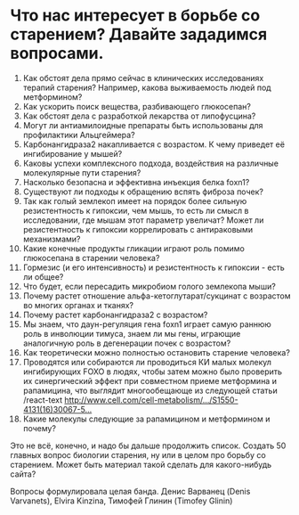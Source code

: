 # Что нас интересует в борьбе со старением? Давайте зададимся вопросами.
1. Как обстоят дела прямо сейчас в клинических исследованиях терапий старения? Например, какова выживаемость людей под метформином? 
2. Как ускорить поиск вещества, разбивающего глюкосепан?
3. Как обстоят дела с разработкой лекарства от липофусцина?
4. Могут ли антиамилоидные препараты быть использованы для профилактики Альцгеймера?
5. Карбонангидраза2 накапливается с возрастом. К чему приведет её ингибирование у мышей?
6. Каковы успехи комплексного подхода, воздействия на различные молекулярные пути старения?
7. Насколько безопасна и эффективна инъекция белка foxn1?
8. Существуют ли подходы к обращению вспять фиброза почек?
9. Так как голый землекоп имеет на порядок более сильную резистентность к гипоксии, чем мышь, то есть ли смысл в исследовании, где мышам этот параметр увеличат? Может ли резистентность к гипоксии коррелировать с антираковыми механизмами?
10. Какие конечные продукты гликации играют роль помимо глюкосепана в старении человека?
11. Гормезис (и его интенсивность) и резистентность к гипоксии - есть ли общее?
12. Что будет, если пересадить микробиом голого землекопа мыши?
13. Почему растет отношение альфа-кетоглутарат/сукцинат с возрастом во многих органах и тканях?
14. Почему растет карбонангидраза2 с возрастом?
15. Мы знаем, что даун-регуляция гена foxn1 играет самую раннюю роль в инволюции тимуса, знаем ли мы гены, играющие аналогичную роль в дегенерации почек с возрастом?
16. Как теоретически можно полностью остановить старение человека?
17. Проводятся или собираются ли проводиться КИ малых молекул ингибирующих FOXO в людях, чтобы затем можно было проверить их синергический эффект при совместном приеме метформина и рапамицина, что выглядит многообещающе из следующей статьи /react-text http://www.cell.com/cell-metabolism/…/S1550-4131(16)30067-5…
18. Какие молекулы следующие за рапамицином и метформином и почему?

Это не всё, конечно, и надо бы дальше продолжить список. Создать 50 главных вопрос биологии старения, ну или в целом про борьбу со старением. Может быть материал такой сделать для какого-нибудь сайта?

Вопросы формулировала целая банда. Денис Варванец (Denis Varvanets), Elvira Kinzina, Тимофей Глинин (Timofey Glinin)
